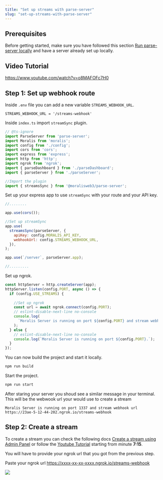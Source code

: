```yaml
---
title: "Set up streams with parse-server"
slug: "set-up-streams-with-parse-server"
---
```


## Prerequisites

Before getting started, make sure you have followed this section [Run parse-server locally](https://docs.moralis.io/docs/run-parse-server-locally) and have a server already set up locally.

## Video Tutorial

https://www.youtube.com/watch?v=o8MAFOFc7H0

## Step 1: Set up webhook route

Inside `.env` file you can add a new variable `STREAMS_WEBHOOK_URL`.

```shell .env
STREAMS_WEBHOOK_URL = '/streams-webhook'
```

Inside `index.ts` import `streamSync` plugin.

```javascript index.ts
// @ts-ignore
import ParseServer from 'parse-server';
import Moralis from 'moralis';
import config from './config';
import cors from 'cors';
import express from 'express';
import http from 'http';
import ngrok from 'ngrok';
import { parseDashboard } from './parseDashboard';
import { parseServer } from './parseServer';

//Import the plugin
import { streamsSync } from '@moralisweb3/parse-server';
```

Set up your express app to use `streamSync` with your route and your API key.

```javascript index.ts
//........

app.use(cors());

//Set up streamSync
app.use(
  streamsSync(parseServer, {
    apiKey: config.MORALIS_API_KEY,
    webhookUrl: config.STREAMS_WEBHOOK_URL,
  }),
);

app.use(`/server`, parseServer.app);

//.........
```

Set up ngrok.

```javascript index.ts
const httpServer = http.createServer(app);
httpServer.listen(config.PORT, async () => {
  if (config.USE_STREAMS) {
    
    //Set up ngrok
    const url = await ngrok.connect(config.PORT);
    // eslint-disable-next-line no-console
    console.log(
      `Moralis Server is running on port ${config.PORT} and stream webhook url ${url}${config.STREAMS_WEBHOOK_URL}`,
    );
  } else {
    // eslint-disable-next-line no-console
    console.log(`Moralis Server is running on port ${config.PORT}.`);
  }
});
```

You can now build the project and start it locally.

```bash npm2yarn
npm run build
```

Start the project.

```bash npm2yarn
npm run start
```

After staring your server you shoud see a similar message in your terminal. This will be the webwook url your would use to create a stream

```shell Terminal
Moralis Server is running on port 1337 and stream webhook url https://23ae-5-12-44-202.ngrok.io/streams-webhook
```

## Step 2: Create a stream

To create a stream you can check the following docs [Create a stream using Admin Panel](https://docs.moralis.io/docs/using-webui) or follow the [Youtube Tutorial](https://youtu.be/o8MAFOFc7H0) starting from minute **7:15**.

You will have to provide your ngrok url that you got from the previous step.

Paste your ngrok url <https://xxxx-xx-xx-xxxx.ngrok.io/streams-webhook>

![](https://files.readme.io/5330afb-Screenshot_2022-12-01_at_00.17.56.jpg)